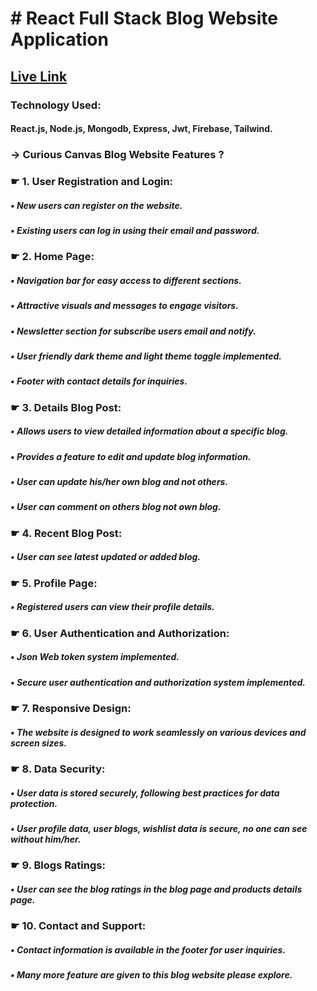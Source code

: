# # React Full Stack Blog Website Application

## [Live Link](https://curious-canvas.web.app/)

### Technology Used: 
#### React.js, Node.js, Mongodb, Express, Jwt, Firebase, Tailwind.

### &rarr; Curious Canvas Blog Website Features ?

### &#9755; 1. User Registration and Login:
##### &bull; New users can register on the website.
##### &bull; Existing users can log in using their email and password.
### &#9755; 2. Home Page:
##### &bull; Navigation bar for easy access to different sections.
##### &bull; Attractive visuals and messages to engage visitors.
##### &bull; Newsletter section for subscribe users email and notify.
##### &bull; User friendly dark theme and light theme toggle implemented.
##### &bull; Footer with contact details for inquiries.
### &#9755; 3. Details Blog Post:
##### &bull; Allows users to view detailed information about a specific blog.
##### &bull; Provides a feature to edit and update blog information.
##### &bull; User can update his/her own blog and not others.
##### &bull; User can comment on others blog not own blog.
### &#9755; 4. Recent Blog Post:
##### &bull; User can see latest updated or added blog.
### &#9755; 5. Profile Page:
##### &bull; Registered users can view their profile details.
### &#9755; 6. User Authentication and Authorization:
##### &bull; Json Web token system implemented.
##### &bull; Secure user authentication and authorization system implemented.
### &#9755; 7. Responsive Design:
##### &bull; The website is designed to work seamlessly on various devices and screen sizes.
### &#9755; 8. Data Security:
##### &bull; User data is stored securely, following best practices for data protection.
##### &bull; User profile data, user blogs, wishlist data is secure, no one can see without him/her.
### &#9755; 9. Blogs Ratings:
##### &bull; User can see the blog ratings in the blog page and products details page.
### &#9755; 10. Contact and Support:
##### &bull; Contact information is available in the footer for user inquiries.
##### &bull; Many more feature are given to this blog website please explore.